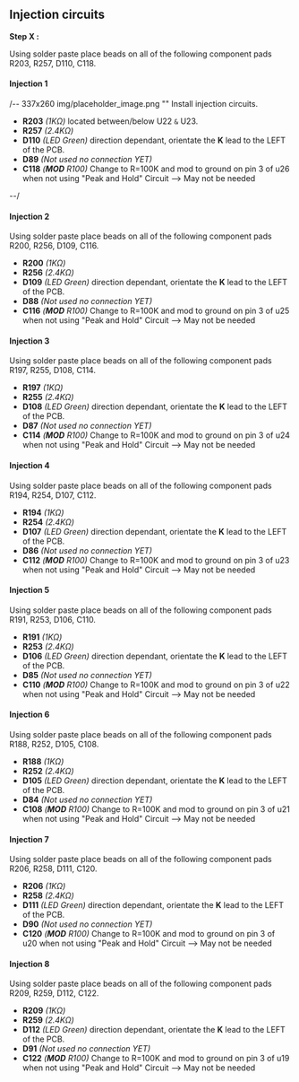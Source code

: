 ## Injection circuits ##
**Step X :**

Using solder paste place beads on all of the following component pads R203, R257, D110, C118.

#### Injection 1 ####
/-- 337x260 img/placeholder_image.png "" Install injection circuits. 

- **R203** *(1K&ohm;)* located between/below U22 ``&`` U23.
- **R257** *(2.4K&ohm;)*
- **D110** *(LED Green)* direction dependant, orientate the **K** lead to the LEFT of the PCB. 
- **D89**  *(Not used no connection YET)*
- **C118** *(**MOD** R100)* Change to R=100K and mod to ground on pin 3 of u26 when not using "Peak and Hold" Circuit --> May not be needed

--/

#### Injection 2 ####
Using solder paste place beads on all of the following component pads R200, R256, D109, C116.

- **R200** *(1K&ohm;)*
- **R256** *(2.4K&ohm;)*
- **D109** *(LED Green)* direction dependant, orientate the **K** lead to the LEFT of the PCB.
- **D88**  *(Not used no connection YET)*
- **C116** *(**MOD** R100)* Change to R=100K and mod to ground on pin 3 of u25 when not using "Peak and Hold" Circuit --> May not be needed

#### Injection 3 ####
Using solder paste place beads on all of the following component pads R197, R255, D108, C114.

- **R197** *(1K&ohm;)*
- **R255** *(2.4K&ohm;)*
- **D108** *(LED Green)* direction dependant, orientate the **K** lead to the LEFT of the PCB.
- **D87**  *(Not used no connection YET)*
- **C114** *(**MOD** R100)* Change to R=100K and mod to ground on pin 3 of u24 when not using "Peak and Hold" Circuit --> May not be needed

#### Injection 4 ####
Using solder paste place beads on all of the following component pads R194, R254, D107, C112.

- **R194** *(1K&ohm;)*
- **R254** *(2.4K&ohm;)*
- **D107** *(LED Green)* direction dependant, orientate the **K** lead to the LEFT of the PCB.
- **D86**  *(Not used no connection YET)*
- **C112** *(**MOD** R100)* Change to R=100K and mod to ground on pin 3 of u23 when not using "Peak and Hold" Circuit --> May not be needed

#### Injection 5 ####
Using solder paste place beads on all of the following component pads R191, R253, D106, C110.

- **R191** *(1K&ohm;)*
- **R253** *(2.4K&ohm;)*
- **D106** *(LED Green)* direction dependant, orientate the **K** lead to the LEFT of the PCB.
- **D85**  *(Not used no connection YET)*
- **C110** *(**MOD** R100)* Change to R=100K and mod to ground on pin 3 of u22 when not using "Peak and Hold" Circuit --> May not be needed

#### Injection 6 ####
Using solder paste place beads on all of the following component pads R188, R252, D105, C108.

- **R188** *(1K&ohm;)*
- **R252** *(2.4K&ohm;)*
- **D105** *(LED Green)* direction dependant, orientate the **K** lead to the LEFT of the PCB.
- **D84**  *(Not used no connection YET)*
- **C108** *(**MOD** R100)* Change to R=100K and mod to ground on pin 3 of u21 when not using "Peak and Hold" Circuit --> May not be needed

#### Injection 7 ####
Using solder paste place beads on all of the following component pads R206, R258, D111, C120.

- **R206** *(1K&ohm;)*
- **R258** *(2.4K&ohm;)*
- **D111** *(LED Green)* direction dependant, orientate the **K** lead to the LEFT of the PCB.
- **D90**  *(Not used no connection YET)*
- **C120** *(**MOD** R100)* Change to R=100K and mod to ground on pin 3 of u20 when not using "Peak and Hold" Circuit --> May not be needed

#### Injection 8 ####
Using solder paste place beads on all of the following component pads R209, R259, D112, C122.

- **R209** *(1K&ohm;)*
- **R259** *(2.4K&ohm;)*
- **D112** *(LED Green)* direction dependant, orientate the **K** lead to the LEFT of the PCB.
- **D91**  *(Not used no connection YET)*
- **C122** *(**MOD** R100)* Change to R=100K and mod to ground on pin 3 of u19 when not using "Peak and Hold" Circuit --> May not be needed


